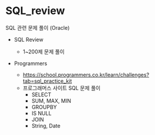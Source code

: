 # SQL_review
SQL 관련 문제 풀이 (Oracle)

* SQL Review 
  * 1~200제 문제 풀이 

* Programmers
  * https://school.programmers.co.kr/learn/challenges?tab=sql_practice_kit
  * 프로그래머스 사이트 SQL 문제 풀이
    * SELECT
    * SUM, MAX, MIN 
    * GROUPBY
    * IS NULL
    * JOIN
    * String, Date
